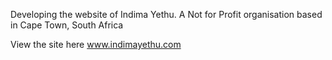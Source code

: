Developing the website of Indima Yethu. A Not for Profit organisation based in Cape Town, South Africa

View the site here www.indimayethu.com 